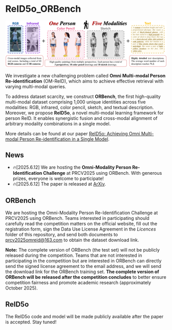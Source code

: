 # ReID5o_ORBench
<div align="center"><img src="Figures/ORBench.png" width="900"></div>

We investigate a new challenging problem called **Omni Multi-modal Person Re-identification** (OM-ReID), which aims to achieve effective retrieval with varying multi-modal queries. 

To address dataset scarcity, we construct **ORBench**, the first high-quality multi-modal dataset comprising 1,000 unique identities across five modalities: RGB, infrared, color pencil, sketch, and textual description. Moreover, we propose **ReID5o**, a novel multi-modal learning framework for person ReID. It enables synergistic fusion and cross-modal alignment of arbitrary modality combinations in a single model. 

More details can be found at our paper [ReID5o: Achieving Omni Multi-modal Person Re-identification in a Single Model](http://arxiv.org/abs/2506.09385).

## News
* 🔥[2025.6.12] We are hosting the **Omni-Modality Person Re-Identification Challenge** at PRCV2025 using ORBench. With generous prizes, everyone is welcome to participate!
* 🔥[2025.6.12] The paper is released at [ArXiv](http://arxiv.org/abs/2506.09385).
  
## ORBench
We are hosting the Omni-Modality Person Re-Identification Challenge at PRCV2025 using ORBench. Teams interested in participating should carefully read the competition matters on the official website, fill out the registration form, sign the Data Use License Agreement in the *Licences* folder of this repository, and send both documents to prcv2025omreid@163.com to obtain the dataset download link.  

**Note:** The complete version of ORBench (the test set) will not be publicly released during the competition. Teams that are not interested in participating in the competition but are interested in ORBench can directly send the signed license agreement to the email address, and we will send the download link for the ORBench training set. **The complete version of ORBench will be released after the competition concludes** to better ensure competition fairness and promote academic research (approximately October 2025).

## ReID5o
The ReID5o code and model will be made publicly available after the paper is accepted. Stay tuned!


